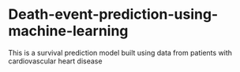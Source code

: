 # Death-event-prediction-using-machine-learning
This is a survival prediction model built using data from patients with cardiovascular heart disease
